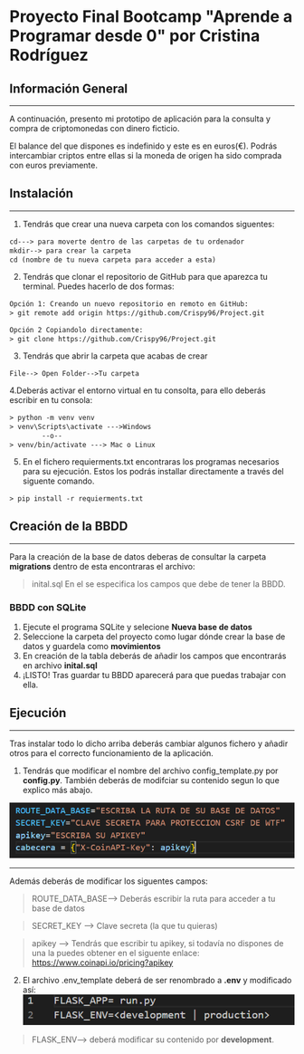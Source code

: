 # Proyecto Final Bootcamp "Aprende a Programar desde 0" por Cristina Rodríguez
## Información General
***
A continuación, presento mi prototipo de aplicación para la consulta y compra de criptomonedas con dinero ficticio.

El balance del que dispones es indefinido y este es en euros(€). Podrás intercambiar criptos entre ellas si la moneda de origen ha sido comprada con euros previamente. 

## Instalación 
***
1. Tendrás que crear una nueva carpeta con los comandos siguentes:
``` 
cd---> para moverte dentro de las carpetas de tu ordenador
mkdir--> para crear la carpeta
cd (nombre de tu nueva carpeta para acceder a esta)
```
2. Tendrás que clonar el repositorio de GitHub para que aparezca tu terminal. Puedes hacerlo de dos formas:
```
Opción 1: Creando un nuevo repositorio en remoto en GitHub:
> git remote add origin https://github.com/Crispy96/Project.git
```
```
Opción 2 Copiandolo directamente:
> git clone https://github.com/Crispy96/Project.git
```
3. Tendrás que abrir la carpeta que acabas de crear
```
File--> Open Folder-->Tu carpeta
```
4.Deberás activar el entorno virtual en tu consolta, para ello deberás escribir en tu consola:
```
> python -m venv venv
> venv\Scripts\activate --->Windows
        --o--
> venv/bin/activate ---> Mac o Linux
```

5. En el fichero requierments.txt encontraras los programas necesarios para su ejecución. Estos los podrás installar directamente a través del siguente comando.
```
> pip install -r requierments.txt
```
## Creación de la BBDD
***
Para la creación de la base de datos deberas de consultar la carpeta **migrations** dentro de esta encontraras el archivo:
>inital.sql
En el se especifica los campos que debe de tener la BBDD.
### BBDD con SQLite
1. Ejecute el programa SQLite y selecione **Nueva base de datos**
2. Seleccione la carpeta del proyecto como lugar dónde crear la base de datos y guardela como **movimientos**
3. En creación de la tabla deberás de añadir los campos que encontrarás en archivo **inital.sql**
4. ¡LISTO! Tras guardar tu BBDD aparecerá para que puedas trabajar con ella.


## Ejecución
*** 
Tras instalar todo lo dicho arriba deberás cambiar algunos fichero y añadir otros para el correcto funcionamiento de la aplicación.
1. Tendrás que modificar el nombre del archivo config_template.py por **config.py**. También deberás de modifciar su contenido segun lo que explico más abajo.

![Image text](project/static/image/config.PNG)
***
Además deberás de modificar los siguentes campos:

>ROUTE_DATA_BASE--> Deberás escribir la ruta para acceder a tu base de datos

>SECRET_KEY --> Clave secreta (la que tu quieras)

>apikey --> Tendrás que escribir tu apikey, si todavía no dispones de una la puedes obtener en el siguente enlace: https://www.coinapi.io/pricing?apikey
2. El archivo .env_template deberá de ser renombrado a **.env** y modificado así:
![Image text](project/static/image/.env.PNG)
>FLASK_ENV--> deberá modificar su contenido por **development**.
